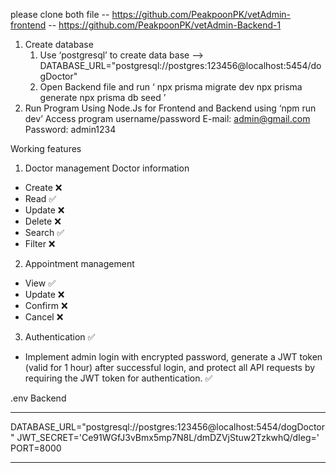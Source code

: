 please clone both file 
-- https://github.com/PeakpoonPK/vetAdmin-frontend
-- https://github.com/PeakpoonPK/vetAdmin-Backend-1

1. Create database
    1. Use ‘postgresql’ to create data base
    --> DATABASE_URL="postgresql://postgres:123456@localhost:5454/dogDoctor"
    2. Open Backend file and run ‘
    npx prisma migrate dev
    npx prisma generate
    npx prisma db seed
    ’
2. Run Program Using Node.Js for Frontend and Backend using ‘npm run dev’
Access program username/password
E-mail: admin@gmail.com
Password: admin1234

Working features
1. Doctor management
Doctor information
- Create ❌
- Read ✅
- Update ❌
- Delete ❌
- Search ✅
- Filter ❌

2. Appointment management
- View ✅
- Update ❌
- Confirm ❌
- Cancel ❌

3. Authentication ✅
- Implement admin login with encrypted password, generate a JWT token (valid for 1 hour) after successful login, and protect all API requests by requiring the JWT token for authentication. ✅




.env
Backend
***********
DATABASE_URL="postgresql://postgres:123456@localhost:5454/dogDoctor"
JWT_SECRET='Ce91WGfJ3vBmx5mp7N8L/dmDZVjStuw2TzkwhQ/dIeg='
PORT=8000
***********
